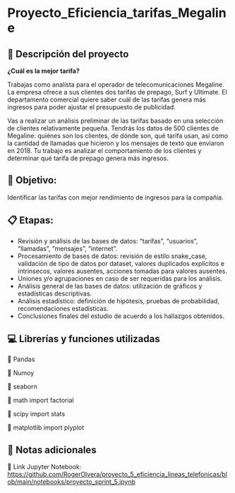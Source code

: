 # **Proyecto_Eficiencia_tarifas_Megaline**

## :bookmark_tabs: **Descripción del proyecto**

**¿Cuál es la mejor tarifa?**

Trabajas como analista para el operador de telecomunicaciones Megaline. La empresa ofrece a sus clientes dos tarifas de prepago, Surf y Ultimate. El departamento comercial quiere saber cuál de las tarifas genera más ingresos para poder ajustar el presupuesto de publicidad.

Vas a realizar un análisis preliminar de las tarifas basado en una selección de clientes relativamente pequeña. Tendrás los datos de 500 clientes de Megaline: quiénes son los clientes, de dónde son, qué tarifa usan, así como la cantidad de llamadas que hicieron y los mensajes de texto que enviaron en 2018. Tu trabajo es analizar el comportamiento de los clientes y determinar qué tarifa de prepago genera más ingresos.

## :dart: **Objetivo:** 

Identificar las tarifas con mejor rendimiento de ingresos para la compañía.

## :clipboard: **Etapas:**

* Revisión y análisis de las bases de datos: “tarifas”, “usuarios”, “llamadas”, “mensajes”, “internet”.
* Procesamiento de bases de datos: revisión de estilo snake_case, validación de tipo de datos por dataset, valores duplicados explícitos e intrínsecos, valores ausentes, acciones tomadas para valores ausentes.
* Uniones y/o agrupaciones en caso de ser requeridas para los análisis.
* Análisis general de las bases de datos: utilización de gráficos y estadísticas descriptivas.
* Análisis estadístico: definición de hipótesis, pruebas de probabilidad, recomendaciones estadísticas.
* Conclusiones finales del estudio de acuerdo a los hallazgos obtenidos.

## :computer: **Librerías y funciones utilizadas**

:diamond_shape_with_a_dot_inside: Pandas

:diamond_shape_with_a_dot_inside: Numoy

:diamond_shape_with_a_dot_inside: seaborn

:diamond_shape_with_a_dot_inside: math import factorial

:diamond_shape_with_a_dot_inside: scipy import stats

:diamond_shape_with_a_dot_inside: matplotlib import plyplot

## :pencil: **Notas adicionales**

:diamond_shape_with_a_dot_inside: Link Jupyter Notebook: https://github.com/RogerOlvera/proyecto_5_eficiencia_lineas_telefonicas/blob/main/notebooks/proyecto_sprint_5.ipynb

